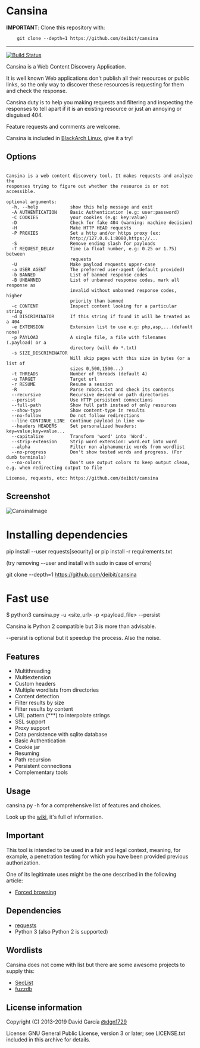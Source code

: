 Cansina
=======

**IMPORTANT**: Clone this repository with:

```
    git clone --depth=1 https://github.com/deibit/cansina
```

---

[![Build Status](https://travis-ci.org/deibit/cansina.svg?branch=master)](https://travis-ci.org/deibit/cansina)

Cansina is a Web Content Discovery Application.

It is well known Web applications don't publish all their resources or public links,
so the only way to discover these resources is requesting for them and check the response.

Cansina duty is to help you making requests and filtering and inspecting the responses to tell
apart if it is an existing resource or just an annoying or disguised 404.

Feature requests and comments are welcome.

Cansina is included in [BlackArch Linux](https://www.blackarch.org/), give it a try!

Options
-------

```usage: cansina.py -u url -p payload [options]

Cansina is a web content discovery tool. It makes requests and analyze the
responses trying to figure out whether the resource is or not accessible.

optional arguments:
  -h, --help            show this help message and exit
  -A AUTHENTICATION     Basic Authentication (e.g: user:password)
  -C COOKIES            your cookies (e.g: key:value)
  -D                    Check for fake 404 (warning: machine decision)
  -H                    Make HTTP HEAD requests
  -P PROXIES            Set a http and/or https proxy (ex:
                        http://127.0.0.1:8080,https://...
  -S                    Remove ending slash for payloads
  -T REQUEST_DELAY      Time (a float number, e.g: 0.25 or 1.75) between
                        requests
  -U                    Make payload requests upper-case
  -a USER_AGENT         The preferred user-agent (default provided)
  -b BANNED             List of banned response codes
  -B UNBANNED           List of unbanned response codes, mark all response as
                        invalid without unbanned response codes, higher
                        priority than banned
  -c CONTENT            Inspect content looking for a particular string
  -d DISCRIMINATOR      If this string if found it will be treated as a 404
  -e EXTENSION          Extension list to use e.g: php,asp,...(default none)
  -p PAYLOAD            A single file, a file with filenames (.payload) or a
                        directory (will do *.txt)
  -s SIZE_DISCRIMINATOR
                        Will skip pages with this size in bytes (or a list of
                        sizes 0,500,1500...)
  -t THREADS            Number of threads (default 4)
  -u TARGET             Target url
  -r RESUME             Resume a session
  -R                    Parse robots.txt and check its contents
  --recursive           Recursive descend on path directories
  --persist             Use HTTP persistent connections
  --full-path           Show full path instead of only resources
  --show-type           Show content-type in results
  --no-follow           Do not follow redirections
  --line CONTINUE_LINE  Continue payload in line <n>
  --headers HEADERS     Set personalized headers: key=value;key=value...
  --capitalize          Transform 'word' into 'Word'.
  --strip-extension     Strip word extension: word.ext into word
  --alpha               Filter non alphanumeric words from wordlist
  --no-progress         Don't show tested words and progress. (For dumb terminals)
  --no-colors           Don't use output colors to keep output clean, e.g. when redirecting output to file

License, requests, etc: https://github.com/deibit/cansina
```


Screenshot
----------

![CansinaImage](https://github.com/deibit/cansina/raw/gh-pages/images/cansina-showcase.png "Image")


Installing dependencies
=======================

pip install --user requests[security] or pip install -r requirements.txt

(try removing --user and install with sudo in case of errors)

git clone --depth=1 https://github.com/deibit/cansina


Fast use
========

$ python3 cansina.py -u <site_url> -p <payload_file> --persist

Cansina is Python 2 compatible but 3 is more than advisable.

--persist is optional but it speedup the process. Also the noise.


Features
--------

- Multithreading
- Multiextension
- Custom headers
- Multiple wordlists from directories
- Content detection
- Filter results by size
- Filter results by content
- URL pattern (***) to interpolate strings
- SSL support
- Proxy support
- Data persistence with sqlite database
- Basic Authentication
- Cookie jar
- Resuming
- Path recursion
- Persistent connections
- Complementary tools


Usage
-----

cansina.py -h for a comprehensive list of features and choices.

Look up the [wiki](https://github.com/deibit/cansina/wiki), it's full of information.


Important
---------

This tool is intended to be used in a fair and legal context, meaning, for example,
a penetration testing for which you have been provided previous authorization.

One of its legitimate uses might be the one described in the following article:

- [Forced browsing](https://www.owasp.org/index.php/Forced_browsing)


Dependencies
------------

- [requests](https://github.com/kennethreitz/requests)
- Python 3 (also Python 2 is supported)


Wordlists
---------

Cansina does not come with list but there are some awesome projects to supply this:

- [SecList](https://github.com/danielmiessler/SecLists)
- [fuzzdb](https://code.google.com/p/fuzzdb/)


License information
-------------------

Copyright (C) 2013-2019 David García [@dgn1729](https://twitter.com/dgn1729)

License: GNU General Public License, version 3 or later; see LICENSE.txt
         included in this archive for details.
